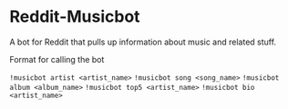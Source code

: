 # Reddit-Musicbot
A bot for Reddit that pulls up information about music and related stuff.



Format for calling the bot

`!musicbot artist <artist_name>` 
`!musicbot song <song_name>`
`!musicbot album <album_name>`
`!musicbot top5 <artist_name>`
`!musicbot bio <artist_name>`